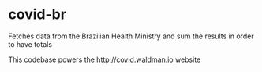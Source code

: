 # covid-br

Fetches data from the Brazilian Health Ministry and sum the results in order to have totals

This codebase powers the http://covid.waldman.io website
